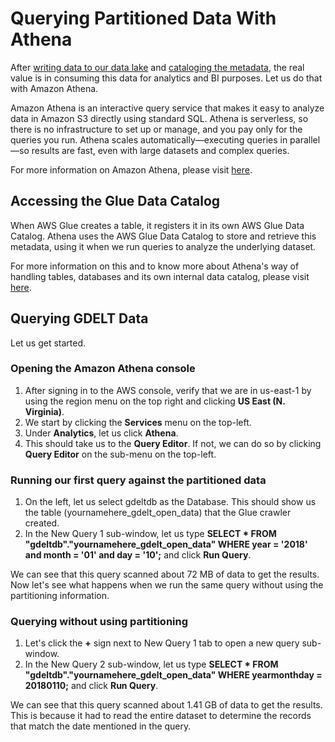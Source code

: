 # Querying Partitioned Data With Athena

After [writing data to our data lake](partitioning_data_on_s3.md) and [cataloging the metadata](crawling_partitioned_data_with_glue.md), the real value is in consuming this data for analytics and BI purposes. Let us do that with Amazon Athena.

Amazon Athena is an interactive query service that makes it easy to analyze data in Amazon S3 directly using standard SQL. Athena is serverless, so there is no infrastructure to set up or manage, and you pay only for the queries you run. Athena scales automatically—executing queries in parallel—so results are fast, even with large datasets and complex queries.

For more information on Amazon Athena, please visit [here](https://docs.aws.amazon.com/athena/latest/ug/what-is.html).

## Accessing the Glue Data Catalog

When AWS Glue creates a table, it registers it in its own AWS Glue Data Catalog. Athena uses the AWS Glue Data Catalog to store and retrieve this metadata, using it when we run queries to analyze the underlying dataset.

For more information on this and to know more about Athena's way of handling tables, databases and its own internal data catalog, please visit [here](https://docs.aws.amazon.com/athena/latest/ug/understanding-tables-databases-and-the-data-catalog.html).

## Querying GDELT Data

Let us get started.

### Opening the Amazon Athena console

1.  After signing in to the AWS console, verify that we are in us-east-1 by using the region menu on the top right and clicking **US East (N. Virginia)**.
1.  We start by clicking the **Services** menu on the top-left. 
1.  Under **Analytics**, let us click **Athena**.
1.  This should take us to the **Query Editor**. If not, we can do so by clicking **Query Editor** on the sub-menu on the top-left.

### Running our first query against the partitioned data

1.  On the left, let us select gdeltdb as the Database. This should show us the table (yournamehere_gdelt_open_data) that the Glue crawler created.
1.  In the New Query 1 sub-window, let us type **SELECT * FROM "gdeltdb"."yournamehere_gdelt_open_data" WHERE year = '2018' and month = '01' and day = '10';** and click **Run Query**.

We can see that this query scanned about 72 MB of data to get the results. Now let's see what happens when we run the same query without using the partitioning information.

### Querying without using partitioning

1.  Let's click the **+** sign next to New Query 1 tab to open a new query sub-window.
1.  In the New Query 2 sub-window, let us type **SELECT * FROM "gdeltdb"."yournamehere_gdelt_open_data" WHERE yearmonthday = 20180110;** and click **Run Query**.

We can see that this query scanned about 1.41 GB of data to get the results. This is because it had to read the entire dataset to determine the records that match the date mentioned in the query.